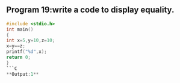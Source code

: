 ## Program 19:write a code to display equality.
```C
#include <stdio.h>
int main()
{
int x=5,y=10,z=10;
x=y==z;
printf("%d",x);
return 0;
}
```C
**Output:1**
